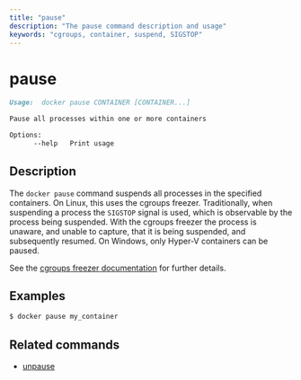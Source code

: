 ```yaml
---
title: "pause"
description: "The pause command description and usage"
keywords: "cgroups, container, suspend, SIGSTOP"
---
```


<!-- This file is maintained within the docker/docker Github
     repository at https://github.com/alcideio/moby/. Make all
     pull requests against that repo. If you see this file in
     another repository, consider it read-only there, as it will
     periodically be overwritten by the definitive file. Pull
     requests which include edits to this file in other repositories
     will be rejected.
-->

# pause

```markdown
Usage:  docker pause CONTAINER [CONTAINER...]

Pause all processes within one or more containers

Options:
      --help   Print usage
```

## Description

The `docker pause` command suspends all processes in the specified containers.
On Linux, this uses the cgroups freezer. Traditionally, when suspending a process
the `SIGSTOP` signal is used, which is observable by the process being suspended.
With the cgroups freezer the process is unaware, and unable to capture,
that it is being suspended, and subsequently resumed. On Windows, only Hyper-V
containers can be paused.

See the
[cgroups freezer documentation](https://www.kernel.org/doc/Documentation/cgroup-v1/freezer-subsystem.txt)
for further details.

## Examples

```bash
$ docker pause my_container
```

## Related commands

* [unpause](unpause.md)
